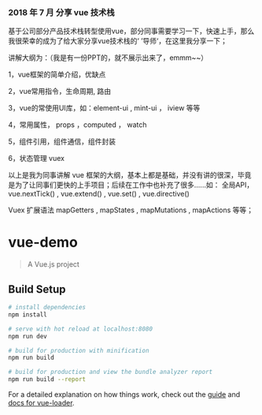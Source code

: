 
###  <span style="font-siez='20px'">2018 年 7 月 分享 vue 技术栈 </span>  <br/>

基于公司部分产品技术栈转型使用vue，部分同事需要学习一下，快速上手，那么我很荣幸的成为了给大家分享vue技术栈的‘ ’导师‘，在这里我分享一下；<br/>

讲解大纲为：（我是有一份PPT的，就不展示出来了，emmm~~）<br/>

1，vue框架的简单介绍，优缺点<br/>

2，vue常用指令，生命周期, 路由<br/>

3，vue的常使用UI库，如：element-ui , mint-ui ， iview 等等<br/>

4，常用属性， props  ，computed ， watch <br/>

5，组件引用，组件通信，组件封装<br/>

6，状态管理 vuex <br/>

以上是我为同事讲解 vue 框架的大纲，基本上都是基础，并没有讲的很深，毕竟是为了让同事们更快的上手项目；后续在工作中也补充了很多......如：
全局API， vue.nextTick() , vue.extend()  ,  vue.set() ,  vue.directive()  <br/>

Vuex 扩展语法 mapGetters , mapStates , mapMutations , mapActions 等等；




# vue-demo

> A Vue.js project

## Build Setup

``` bash
# install dependencies
npm install

# serve with hot reload at localhost:8080
npm run dev

# build for production with minification
npm run build

# build for production and view the bundle analyzer report
npm run build --report
```

For a detailed explanation on how things work, check out the [guide](http://vuejs-templates.github.io/webpack/) and [docs for vue-loader](http://vuejs.github.io/vue-loader).
